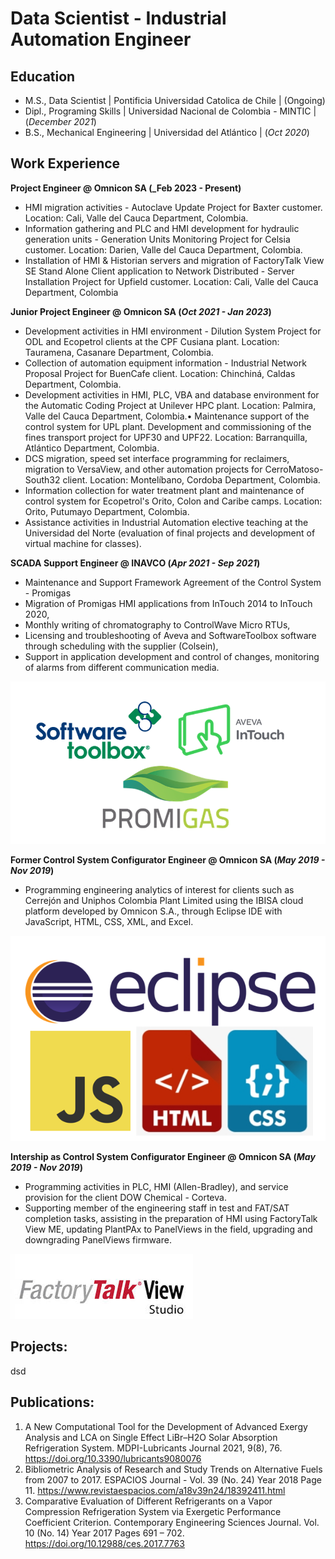 # Data Scientist - Industrial Automation Engineer

## Education					       		
- M.S., Data Scientist	| Pontificia Universidad Catolica de Chile | (Ongoing)
- Dipl., Programing Skills | Universidad Nacional de Colombia - MINTIC | (_December 2021_)	 			        		
- B.S., Mechanical Engineering | Universidad del Atlántico | (_Oct 2020_)

## Work Experience

**Project Engineer @ Omnicon SA (_Feb 2023 - Present)**
- HMI migration activities - Autoclave Update Project for Baxter customer. Location: Cali, Valle del Cauca Department, Colombia.
- Information gathering and PLC and HMI development for hydraulic generation units - Generation Units Monitoring Project for Celsia customer. Location: Darien, Valle del Cauca Department, Colombia.
- Installation of HMI & Historian servers and migration of FactoryTalk View SE Stand Alone Client application to Network Distributed - Server Installation Project for Upfield customer. Location: Cali, Valle del Cauca Department, Colombia

**Junior Project Engineer @ Omnicon SA (_Oct 2021 - Jan 2023_)**
- Development activities in HMI environment - Dilution System Project for ODL and Ecopetrol clients at the CPF Cusiana plant. Location: Tauramena, Casanare Department, Colombia.
- Collection of automation equipment information - Industrial Network Proposal Project for BuenCafe client. Location: Chinchiná, Caldas Department, Colombia.
- Development activities in HMI, PLC, VBA and database environment for the Automatic Coding Project at Unilever HPC plant. Location: Palmira, Valle del Cauca Department, Colombia.• Maintenance support of the control system for UPL plant. Development and commissioning of the fines transport project for UPF30 and UPF22. Location: Barranquilla, Atlántico Department, Colombia.
- DCS migration, speed set interface programming for reclaimers, migration to VersaView, and other automation projects for CerroMatoso-South32 client. Location: Montelíbano, Cordoba Department, Colombia.
- Information collection for water treatment plant and maintenance of control system for Ecopetrol's Orito, Colon and Caribe camps. Location: Orito, Putumayo Department, Colombia.
- Assistance activities in Industrial Automation elective teaching at the Universidad del Norte (evaluation of final projects and development of virtual machine for classes).

**SCADA Support Engineer @ INAVCO (_Apr 2021 - Sep 2021_)**
- Maintenance and Support Framework Agreement of the Control System - Promigas
- Migration of Promigas HMI applications from InTouch 2014 to InTouch 2020,
- Monthly writing of chromatography to ControlWave Micro RTUs,
- Licensing and troubleshooting of Aveva and SoftwareToolbox software through scheduling with the supplier (Colsein), 
- Support in application development and control of changes, monitoring of alarms from different communication media.

![Inavco Softwares](/assets/img/INAVCO_Softwares.png)

**Former Control System Configurator Engineer @ Omnicon SA (_May 2019 - Nov 2019_)**
- Programming engineering analytics of interest for clients such as Cerrejón and Uniphos Colombia Plant Limited using the IBISA cloud platform developed by Omnicon S.A., through Eclipse IDE with JavaScript, HTML, CSS, XML, and Excel.

![Omnicon_2 Softwares](/assets/img/Omnicon2_Softwares.png)

**Intership as Control System Configurator Engineer @ Omnicon SA (_May 2019 - Nov 2019_)**
- Programming activities in PLC, HMI (Allen-Bradley), and service provision for the client DOW Chemical - Corteva.
- Supporting member of the engineering staff in test and FAT/SAT completion tasks, assisting in the preparation of HMI using FactoryTalk View ME, updating PlantPAx to PanelViews in the field, upgrading and downgrading PanelViews
firmware.

![Omnicon_1 Softwares](/assets/img/FactoryTalk_View_Logo.jpg)

## Projects:
dsd

## Publications:
1. A New Computational Tool for the Development of Advanced Exergy Analysis and LCA on Single Effect LiBr–H2O Solar Absorption Refrigeration System. MDPI-Lubricants Journal 2021, 9(8), 76. https://doi.org/10.3390/lubricants9080076
2. Bibliometric Analysis of Research and Study Trends on Alternative Fuels from 2007 to 2017. ESPACIOS Journal - Vol. 39 (No. 24) Year 2018 Page 11. https://www.revistaespacios.com/a18v39n24/18392411.html
3. Comparative Evaluation of Different Refrigerants on a Vapor Compression Refrigeration System via Exergetic Performance Coefficient Criterion. Contemporary Engineering Sciences Journal. Vol. 10 (No. 14) Year 2017 Pages 691 – 702. https://doi.org/10.12988/ces.2017.7763
